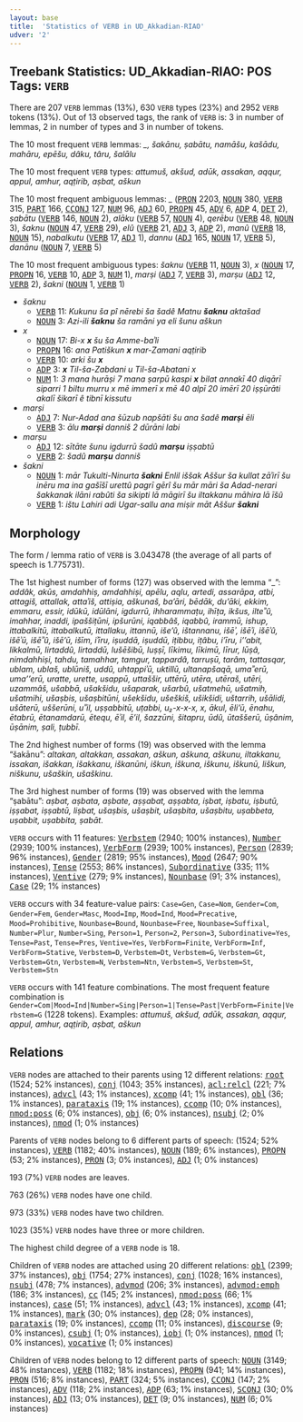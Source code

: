 ```yaml
---
layout: base
title:  'Statistics of VERB in UD_Akkadian-RIAO'
udver: '2'
---
```


## Treebank Statistics: UD_Akkadian-RIAO: POS Tags: `VERB`

There are 207 `VERB` lemmas (13%), 630 `VERB` types (23%) and 2952 `VERB` tokens (13%).
Out of 13 observed tags, the rank of `VERB` is: 3 in number of lemmas, 2 in number of types and 3 in number of tokens.

The 10 most frequent `VERB` lemmas: <em>_, šakānu, ṣabātu, namāšu, kašādu, mahāru, epēšu, dâku, târu, šalālu</em>

The 10 most frequent `VERB` types:  <em>attumuš, akšud, adūk, assakan, aqqur, appul, amhur, aqṭirib, aṣbat, aškun</em>

The 10 most frequent ambiguous lemmas: <em>_</em> (<tt><a href="akk_riao-pos-PRON.html">PRON</a></tt> 2203, <tt><a href="akk_riao-pos-NOUN.html">NOUN</a></tt> 380, <tt><a href="akk_riao-pos-VERB.html">VERB</a></tt> 315, <tt><a href="akk_riao-pos-PART.html">PART</a></tt> 166, <tt><a href="akk_riao-pos-CCONJ.html">CCONJ</a></tt> 127, <tt><a href="akk_riao-pos-NUM.html">NUM</a></tt> 96, <tt><a href="akk_riao-pos-ADJ.html">ADJ</a></tt> 60, <tt><a href="akk_riao-pos-PROPN.html">PROPN</a></tt> 45, <tt><a href="akk_riao-pos-ADV.html">ADV</a></tt> 6, <tt><a href="akk_riao-pos-ADP.html">ADP</a></tt> 4, <tt><a href="akk_riao-pos-DET.html">DET</a></tt> 2), <em>ṣabātu</em> (<tt><a href="akk_riao-pos-VERB.html">VERB</a></tt> 146, <tt><a href="akk_riao-pos-NOUN.html">NOUN</a></tt> 2), <em>alāku</em> (<tt><a href="akk_riao-pos-VERB.html">VERB</a></tt> 57, <tt><a href="akk_riao-pos-NOUN.html">NOUN</a></tt> 4), <em>qerēbu</em> (<tt><a href="akk_riao-pos-VERB.html">VERB</a></tt> 48, <tt><a href="akk_riao-pos-NOUN.html">NOUN</a></tt> 3), <em>šaknu</em> (<tt><a href="akk_riao-pos-NOUN.html">NOUN</a></tt> 47, <tt><a href="akk_riao-pos-VERB.html">VERB</a></tt> 29), <em>elû</em> (<tt><a href="akk_riao-pos-VERB.html">VERB</a></tt> 21, <tt><a href="akk_riao-pos-ADJ.html">ADJ</a></tt> 3, <tt><a href="akk_riao-pos-ADP.html">ADP</a></tt> 2), <em>manû</em> (<tt><a href="akk_riao-pos-VERB.html">VERB</a></tt> 18, <tt><a href="akk_riao-pos-NOUN.html">NOUN</a></tt> 15), <em>nabalkutu</em> (<tt><a href="akk_riao-pos-VERB.html">VERB</a></tt> 17, <tt><a href="akk_riao-pos-ADJ.html">ADJ</a></tt> 1), <em>dannu</em> (<tt><a href="akk_riao-pos-ADJ.html">ADJ</a></tt> 165, <tt><a href="akk_riao-pos-NOUN.html">NOUN</a></tt> 17, <tt><a href="akk_riao-pos-VERB.html">VERB</a></tt> 5), <em>danānu</em> (<tt><a href="akk_riao-pos-NOUN.html">NOUN</a></tt> 7, <tt><a href="akk_riao-pos-VERB.html">VERB</a></tt> 5)

The 10 most frequent ambiguous types:  <em>šaknu</em> (<tt><a href="akk_riao-pos-VERB.html">VERB</a></tt> 11, <tt><a href="akk_riao-pos-NOUN.html">NOUN</a></tt> 3), <em>x</em> (<tt><a href="akk_riao-pos-NOUN.html">NOUN</a></tt> 17, <tt><a href="akk_riao-pos-PROPN.html">PROPN</a></tt> 16, <tt><a href="akk_riao-pos-VERB.html">VERB</a></tt> 10, <tt><a href="akk_riao-pos-ADP.html">ADP</a></tt> 3, <tt><a href="akk_riao-pos-NUM.html">NUM</a></tt> 1), <em>marṣi</em> (<tt><a href="akk_riao-pos-ADJ.html">ADJ</a></tt> 7, <tt><a href="akk_riao-pos-VERB.html">VERB</a></tt> 3), <em>marṣu</em> (<tt><a href="akk_riao-pos-ADJ.html">ADJ</a></tt> 12, <tt><a href="akk_riao-pos-VERB.html">VERB</a></tt> 2), <em>šakni</em> (<tt><a href="akk_riao-pos-NOUN.html">NOUN</a></tt> 1, <tt><a href="akk_riao-pos-VERB.html">VERB</a></tt> 1)


* <em>šaknu</em>
  * <tt><a href="akk_riao-pos-VERB.html">VERB</a></tt> 11: <em>Kukunu ša pî nērebi ša šadê Matnu <b>šaknu</b> aktašad</em>
  * <tt><a href="akk_riao-pos-NOUN.html">NOUN</a></tt> 3: <em>Azi-ili <b>šaknu</b> ša ramāni ya eli šunu aškun</em>
* <em>x</em>
  * <tt><a href="akk_riao-pos-NOUN.html">NOUN</a></tt> 17: <em>Bi-x <b>x</b> šu ša Amme-baʾli</em>
  * <tt><a href="akk_riao-pos-PROPN.html">PROPN</a></tt> 16: <em>ana Patiškun <b>x</b> mar-Zamani aqṭirib</em>
  * <tt><a href="akk_riao-pos-VERB.html">VERB</a></tt> 10: <em>arki šu <b>x</b></em>
  * <tt><a href="akk_riao-pos-ADP.html">ADP</a></tt> 3: <em><b>x</b> Til-ša-Zabdani u Til-ša-Abatani x</em>
  * <tt><a href="akk_riao-pos-NUM.html">NUM</a></tt> 1: <em>3 mana hurāṣi 7 mana ṣarpū kaspi <b>x</b> bilat annakī 40 diqārī siparri 1 biltu murru x mē immerī x mē 40 alpī 20 imērī 20 iṣṣūrāti akalī šikarī ê tibnī kissutu</em>
* <em>marṣi</em>
  * <tt><a href="akk_riao-pos-ADJ.html">ADJ</a></tt> 7: <em>Nur-Adad ana šūzub napšāti šu ana šadê <b>marṣi</b> ēli</em>
  * <tt><a href="akk_riao-pos-VERB.html">VERB</a></tt> 3: <em>ālu <b>marṣi</b> danniš 2 dūrāni labi</em>
* <em>marṣu</em>
  * <tt><a href="akk_riao-pos-ADJ.html">ADJ</a></tt> 12: <em>sītāte šunu igdurrū šadû <b>marṣu</b> iṣṣabtū</em>
  * <tt><a href="akk_riao-pos-VERB.html">VERB</a></tt> 2: <em>šadû <b>marṣu</b> danniš</em>
* <em>šakni</em>
  * <tt><a href="akk_riao-pos-NOUN.html">NOUN</a></tt> 1: <em>mār Tukulti-Ninurta <b>šakni</b> Enlil iššak Aššur ša kullat zāʾirī šu inēru ma ina gašīšī urettû pagrī gērî šu mār māri ša Adad-nerari šakkanak ilāni rabûti ša sikipti lā māgirī šu iltakkanu māhira lā īšû</em>
  * <tt><a href="akk_riao-pos-VERB.html">VERB</a></tt> 1: <em>ištu Lahiri adi Ugar-sallu ana miṣir māt Aššur <b>šakni</b></em>

## Morphology

The form / lemma ratio of `VERB` is 3.043478 (the average of all parts of speech is 1.775731).

The 1st highest number of forms (127) was observed with the lemma “_”: <em>addâk, akūs, amdahhiṣ, amdahhiṣi, apēlu, aqlu, artedi, assarāpa, atbi, attagiš, attallak, attaʾiš, attiṣia, aškunaš, ba’āri, bēdāk, du’āki, ekkim, emmaru, essir, idūkū, idūlāni, igdurrū, ihharammaṭu, ihīṭa, ikšus, ilteʾʾû, imahhar, inaddi, ipaššiṭūni, ipšurūni, iqabbâš, iqabbû, irammū, ishup, ittabalkitū, ittabalkutū, ittallaku, ittannū, iše’û, ištannanu, išēʾ, išēʾi, išēʾû, išēʾū, išēʾʾû, išē’ū, išīm, iʾīru, iṣuddā, iṣuddū, iṭibbu, iṭâbu, i’īru, i’’abit, likkalmū, lirtaddû, lirtaddū, lušēšibū, luṣṣī, līkimu, līkimū, līrur, lūṣâ, nimdahhiṣi, tahdu, tamahhar, tamgur, tappardâ, tarruṣū, tarâm, tattasqar, ublam, ublaš, ublūniš, uddû, uhtappiʾū, uktillū, ultanapšaqā, umaʾʾerū, uma’’erū, uratte, urette, usappū, uttaššir, uttērū, utēra, utēraš, utēri, uzammâš, ušabbā, ušakšidu, ušaparak, ušarbû, ušatmehū, ušatmih, ušatmihi, ušaṣbis, ušaṣbitūni, ušekšidu, ušeškiš, ušikšidi, uštarrih, ušālidi, ušāterū, uššerūni, uʾʾil, uṣṣabbitū, uṭabbi, u₂-x-x-x, x, ākul, ēli’ū, ēnahu, ētabrū, ētanamdarū, ētequ, ēʾil, ē’il, šazzūni, šitapru, ūdû, ūtaššerū, ūṣânim, ūṣānim, ṣali, ṭubbī</em>.

The 2nd highest number of forms (19) was observed with the lemma “šakānu”: <em>altakan, altakkan, assakan, aškun, aškuna, aškunu, iltakkanu, issakan, išakkan, išakkanu, iškanūni, iškun, iškuna, iškunu, iškunū, liškun, niškunu, ušaškin, ušaškinu</em>.

The 3rd highest number of forms (19) was observed with the lemma “ṣabātu”: <em>aṣbat, aṣbata, aṣbate, aṣṣabat, aṣṣabta, iṣbat, iṣbatu, iṣbutū, iṣṣabat, iṣṣabtū, liṣbat, ušaṣbis, ušaṣbit, ušaṣbita, ušaṣbitu, uṣabbeta, uṣabbit, uṣabbita, ṣabāt</em>.

`VERB` occurs with 11 features: <tt><a href="akk_riao-feat-Verbstem.html">Verbstem</a></tt> (2940; 100% instances), <tt><a href="akk_riao-feat-Number.html">Number</a></tt> (2939; 100% instances), <tt><a href="akk_riao-feat-VerbForm.html">VerbForm</a></tt> (2939; 100% instances), <tt><a href="akk_riao-feat-Person.html">Person</a></tt> (2839; 96% instances), <tt><a href="akk_riao-feat-Gender.html">Gender</a></tt> (2819; 95% instances), <tt><a href="akk_riao-feat-Mood.html">Mood</a></tt> (2647; 90% instances), <tt><a href="akk_riao-feat-Tense.html">Tense</a></tt> (2553; 86% instances), <tt><a href="akk_riao-feat-Subordinative.html">Subordinative</a></tt> (335; 11% instances), <tt><a href="akk_riao-feat-Ventive.html">Ventive</a></tt> (279; 9% instances), <tt><a href="akk_riao-feat-Nounbase.html">Nounbase</a></tt> (91; 3% instances), <tt><a href="akk_riao-feat-Case.html">Case</a></tt> (29; 1% instances)

`VERB` occurs with 34 feature-value pairs: `Case=Gen`, `Case=Nom`, `Gender=Com`, `Gender=Fem`, `Gender=Masc`, `Mood=Imp`, `Mood=Ind`, `Mood=Precative`, `Mood=Prohibitive`, `Nounbase=Bound`, `Nounbase=Free`, `Nounbase=Suffixal`, `Number=Plur`, `Number=Sing`, `Person=1`, `Person=2`, `Person=3`, `Subordinative=Yes`, `Tense=Past`, `Tense=Pres`, `Ventive=Yes`, `VerbForm=Finite`, `VerbForm=Inf`, `VerbForm=Stative`, `Verbstem=D`, `Verbstem=Dt`, `Verbstem=G`, `Verbstem=Gt`, `Verbstem=Gtn`, `Verbstem=N`, `Verbstem=Ntn`, `Verbstem=S`, `Verbstem=St`, `Verbstem=Stn`

`VERB` occurs with 141 feature combinations.
The most frequent feature combination is `Gender=Com|Mood=Ind|Number=Sing|Person=1|Tense=Past|VerbForm=Finite|Verbstem=G` (1228 tokens).
Examples: <em>attumuš, akšud, adūk, assakan, aqqur, appul, amhur, aqṭirib, aṣbat, aškun</em>


## Relations

`VERB` nodes are attached to their parents using 12 different relations: <tt><a href="akk_riao-dep-root.html">root</a></tt> (1524; 52% instances), <tt><a href="akk_riao-dep-conj.html">conj</a></tt> (1043; 35% instances), <tt><a href="akk_riao-dep-acl-relcl.html">acl:relcl</a></tt> (221; 7% instances), <tt><a href="akk_riao-dep-advcl.html">advcl</a></tt> (43; 1% instances), <tt><a href="akk_riao-dep-xcomp.html">xcomp</a></tt> (41; 1% instances), <tt><a href="akk_riao-dep-obl.html">obl</a></tt> (36; 1% instances), <tt><a href="akk_riao-dep-parataxis.html">parataxis</a></tt> (19; 1% instances), <tt><a href="akk_riao-dep-ccomp.html">ccomp</a></tt> (10; 0% instances), <tt><a href="akk_riao-dep-nmod-poss.html">nmod:poss</a></tt> (6; 0% instances), <tt><a href="akk_riao-dep-obj.html">obj</a></tt> (6; 0% instances), <tt><a href="akk_riao-dep-nsubj.html">nsubj</a></tt> (2; 0% instances), <tt><a href="akk_riao-dep-nmod.html">nmod</a></tt> (1; 0% instances)

Parents of `VERB` nodes belong to 6 different parts of speech:  (1524; 52% instances), <tt><a href="akk_riao-pos-VERB.html">VERB</a></tt> (1182; 40% instances), <tt><a href="akk_riao-pos-NOUN.html">NOUN</a></tt> (189; 6% instances), <tt><a href="akk_riao-pos-PROPN.html">PROPN</a></tt> (53; 2% instances), <tt><a href="akk_riao-pos-PRON.html">PRON</a></tt> (3; 0% instances), <tt><a href="akk_riao-pos-ADJ.html">ADJ</a></tt> (1; 0% instances)

193 (7%) `VERB` nodes are leaves.

763 (26%) `VERB` nodes have one child.

973 (33%) `VERB` nodes have two children.

1023 (35%) `VERB` nodes have three or more children.

The highest child degree of a `VERB` node is 18.

Children of `VERB` nodes are attached using 20 different relations: <tt><a href="akk_riao-dep-obl.html">obl</a></tt> (2399; 37% instances), <tt><a href="akk_riao-dep-obj.html">obj</a></tt> (1754; 27% instances), <tt><a href="akk_riao-dep-conj.html">conj</a></tt> (1028; 16% instances), <tt><a href="akk_riao-dep-nsubj.html">nsubj</a></tt> (478; 7% instances), <tt><a href="akk_riao-dep-advmod.html">advmod</a></tt> (206; 3% instances), <tt><a href="akk_riao-dep-advmod-emph.html">advmod:emph</a></tt> (186; 3% instances), <tt><a href="akk_riao-dep-cc.html">cc</a></tt> (145; 2% instances), <tt><a href="akk_riao-dep-nmod-poss.html">nmod:poss</a></tt> (66; 1% instances), <tt><a href="akk_riao-dep-case.html">case</a></tt> (51; 1% instances), <tt><a href="akk_riao-dep-advcl.html">advcl</a></tt> (43; 1% instances), <tt><a href="akk_riao-dep-xcomp.html">xcomp</a></tt> (41; 1% instances), <tt><a href="akk_riao-dep-mark.html">mark</a></tt> (30; 0% instances), <tt><a href="akk_riao-dep-dep.html">dep</a></tt> (28; 0% instances), <tt><a href="akk_riao-dep-parataxis.html">parataxis</a></tt> (19; 0% instances), <tt><a href="akk_riao-dep-ccomp.html">ccomp</a></tt> (11; 0% instances), <tt><a href="akk_riao-dep-discourse.html">discourse</a></tt> (9; 0% instances), <tt><a href="akk_riao-dep-csubj.html">csubj</a></tt> (1; 0% instances), <tt><a href="akk_riao-dep-iobj.html">iobj</a></tt> (1; 0% instances), <tt><a href="akk_riao-dep-nmod.html">nmod</a></tt> (1; 0% instances), <tt><a href="akk_riao-dep-vocative.html">vocative</a></tt> (1; 0% instances)

Children of `VERB` nodes belong to 12 different parts of speech: <tt><a href="akk_riao-pos-NOUN.html">NOUN</a></tt> (3149; 48% instances), <tt><a href="akk_riao-pos-VERB.html">VERB</a></tt> (1182; 18% instances), <tt><a href="akk_riao-pos-PROPN.html">PROPN</a></tt> (941; 14% instances), <tt><a href="akk_riao-pos-PRON.html">PRON</a></tt> (516; 8% instances), <tt><a href="akk_riao-pos-PART.html">PART</a></tt> (324; 5% instances), <tt><a href="akk_riao-pos-CCONJ.html">CCONJ</a></tt> (147; 2% instances), <tt><a href="akk_riao-pos-ADV.html">ADV</a></tt> (118; 2% instances), <tt><a href="akk_riao-pos-ADP.html">ADP</a></tt> (63; 1% instances), <tt><a href="akk_riao-pos-SCONJ.html">SCONJ</a></tt> (30; 0% instances), <tt><a href="akk_riao-pos-ADJ.html">ADJ</a></tt> (13; 0% instances), <tt><a href="akk_riao-pos-DET.html">DET</a></tt> (9; 0% instances), <tt><a href="akk_riao-pos-NUM.html">NUM</a></tt> (6; 0% instances)

